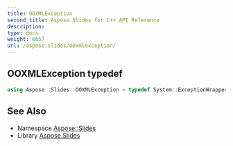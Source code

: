 ```yaml
---
title: OOXMLException
second_title: Aspose.Slides for C++ API Reference
description: 
type: docs
weight: 6657
url: /aspose.slides/ooxmlexception/
---
```

## OOXMLException typedef




```cpp
using Aspose::Slides::OOXMLException = typedef System::ExceptionWrapper<Details_OOXMLException>
```

## See Also

* Namespace [Aspose::Slides](../)
* Library [Aspose.Slides](../../)